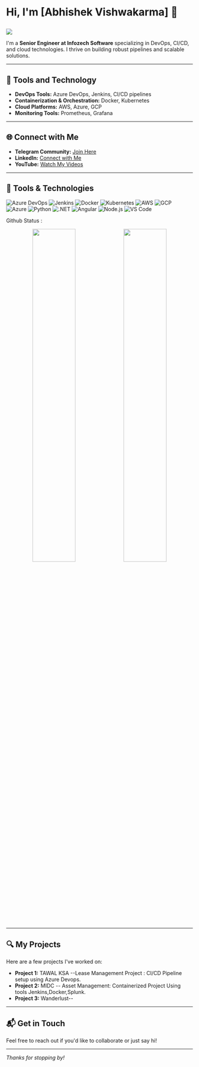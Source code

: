 # Hi, I'm [Abhishek Vishwakarma] 👋 <p align="center">
  <img src="https://readme-typing-svg.herokuapp.com/?lines=Welcome+to+my+GitHub+Profile!;I+💻+code+every+day;I+love+solving+real-world+problems&center=true&width=500&height=50" />
</p>

I'm a **Senior Engineer at Infozech Software** specializing in DevOps, CI/CD, and cloud technologies. I thrive on building robust pipelines and scalable solutions.

---

## 🚀 Tools and Technology
- **DevOps Tools:** Azure DevOps, Jenkins, CI/CD pipelines
- **Containerization & Orchestration:** Docker, Kubernetes
- **Cloud Platforms:** AWS, Azure, GCP
- **Monitoring Tools:** Prometheus, Grafana

---

## 🌐 Connect with Me
- **Telegram Community:** [Join Here](https://t.me/devopsandsredocs)
- **LinkedIn:** [Connect with Me](https://www.linkedin.com/in/abhishek-vishwakarma-b6359b15b/)
- **YouTube:** [Watch My Videos](https://www.youtube.com/@devopswithabhi07)

---

## 🔧 Tools & Technologies
![Azure DevOps](https://img.shields.io/badge/AzureDevOps-0078D4?logo=azuredevops&logoColor=white)
![Jenkins](https://img.shields.io/badge/Jenkins-D24939?logo=jenkins&logoColor=white)
![Docker](https://img.shields.io/badge/Docker-2496ED?logo=docker&logoColor=white)
![Kubernetes](https://img.shields.io/badge/Kubernetes-326CE5?logo=kubernetes&logoColor=white)
![AWS](https://img.shields.io/badge/AWS-232F3E?logo=amazonaws&logoColor=white)
![GCP](https://img.shields.io/badge/GCP-4285F4?logo=googlecloud&logoColor=white)
![Azure](https://img.shields.io/badge/Azure-0089D6?logo=microsoftazure&logoColor=white)
![Python](https://img.shields.io/badge/Python-3776AB?logo=python&logoColor=white)
![.NET](https://img.shields.io/badge/.NET-512BD4?logo=.net&logoColor=white)
![Angular](https://img.shields.io/badge/Angular-DD0031?logo=angular&logoColor=white)
![Node.js](https://img.shields.io/badge/Node.js-339933?logo=node.js&logoColor=white)
![VS Code](https://img.shields.io/badge/-VS%20Code-007ACC?style=flat-square&logo=visual-studio-code)

Github Status :
<p align="center">
  <img src="https://github-readme-stats.vercel.app/api?username=abhivishwa07&show_icons=true&theme=radical" width="48%" />
  <img src="https://github-readme-streak-stats.herokuapp.com?user=abhivishwa07&theme=radical" width="48%" />
</p>

----

## 🔍 My Projects
Here are a few projects I've worked on:
- **Project 1:** TAWAL KSA --Lease Management Project : CI/CD Pipeline setup using Azure Devops.
- **Project 2:** MIDC -- Asset Management: Containerized Project Using tools Jenkins,Docker,Splunk.
- **Project 3:** Wanderlust-- 
---

## 📬 Get in Touch
Feel free to reach out if you'd like to collaborate or just say hi!

---

*Thanks for stopping by!*
